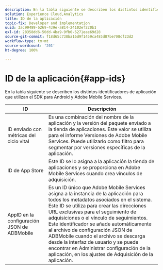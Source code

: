 ```yaml
---
description: En la tabla siguiente se describen los distintos identificadores de aplicación que utilizan el SDK para Android y Adobe Mobile Services.
solution: Experience Cloud,Analytics
title: ID de la aplicación
topic-fix: Developer and implementation
uuid: 3ac99489-6269-439e-a814-24102ef220b1
exl-id: 28358dd6-50dd-4ba9-9fb0-5271eae69d28
source-git-commit: f18d65c738ba16d9f1459ca485d87be708cf23d2
workflow-type: tm+mt
source-wordcount: '201'
ht-degree: 100%

---
```


# ID de la aplicación{#app-ids}

En la tabla siguiente se describen los distintos identificadores de aplicación que utilizan el SDK para Android y Adobe Mobile Services.

| ID | Descripción |
|--- |--- |
| ID enviado con métricas del ciclo vital | Es una combinación del nombre de la aplicación y la versión del paquete enviado a la tienda de aplicaciones. Este valor se utiliza para el informe Versiones de Adobe Mobile Services. Puede utilizarlo como filtro para segmentar por versiones específicas de la aplicación. |
| ID de App Store | Este ID se lo asigna a la aplicación la tienda de aplicaciones y se proporciona en Adobe Mobile Services cuando crea vínculos de adquisición. |
| AppID en la configuración JSON de ADBMobile | Es un ID único que Adobe Mobile Services asigna a la instancia de la aplicación para todos los metadatos asociados en el sistema. Este ID se utiliza para crear las direcciones URL exclusivas para el seguimiento de adquisiciones o el vínculo de seguimientos. Este identificador se añade automáticamente al archivo de configuración JSON de ADBMobile cuando el archivo se descarga desde la interfaz de usuario y se puede encontrar en Administrar configuración de la aplicación, en los ajustes de Adquisición de la aplicación. |
